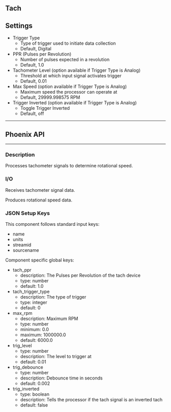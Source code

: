 ## Tach
## Settings

- Trigger Type
    - Type of trigger used to initiate data collection
    - Default, Digital
- PPR (Pulses per Revolution)
    - Number of pulses expected in a revolution
    - Default, 1.0
- Tachometer Level (option available if Trigger Type is Analog)
    - Threshold at which input signal activates trigger
    - Default, 0.01
- Max Speed (option available if Trigger Type is Analog)
    - Maximum speed the processor can operate at
    - Default, 29999.998575 RPM
- Trigger Inverted (option available if Trigger Type is Analog)
    - Toggle Trigger Inverted
    - Default, off
___
## Phoenix API
___
### Description

Processes tachometer signals to determine rotational speed.

### I/O

Receives tachometer signal data.

Produces rotational speed data.

### JSON Setup Keys

This component follows standard input keys:
- name
- units
- streamid
- sourcename

Component specific global keys:
- tach_ppr
    - description: The Pulses per Revolution of the tach device
    - type: number
    - default: 1.0
- tach_trigger_type
    - description: The type of trigger
    - type: integer
    - default: 0
- max_rpm
    - description: Maximum RPM
    - type: number
    - minimum: 0.0
    - maximum: 1000000.0
    - default: 6000.0
- trig_level
    - type: number
    - description: The level to trigger at
    - default: 0.01
- trig_debounce
    - type: number
    - description: Debounce time in seconds
    - default: 0.002
- trig_inverted
    - type: boolean
    - description: Tells the processor if the tach signal is an inverted tach
    - default: false